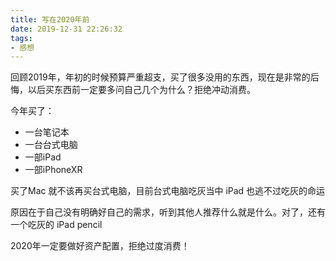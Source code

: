 ```yaml
---
title: 写在2020年前
date: 2019-12-31 22:26:32
tags:
- 感想
---
```

回顾2019年，年初的时候预算严重超支，买了很多没用的东西，现在是非常的后悔，以后买东西前一定要多问自己几个为什么？拒绝冲动消费。
<!--more-->
今年买了：
- 一台笔记本
- 一台台式电脑
- 一部iPad
- 一部iPhoneXR

买了Mac 就不该再买台式电脑，目前台式电脑吃灰当中
iPad 也逃不过吃灰的命运

原因在于自己没有明确好自己的需求，听到其他人推荐什么就是什么。对了，还有一个吃灰的 iPad pencil

2020年一定要做好资产配置，拒绝过度消费！